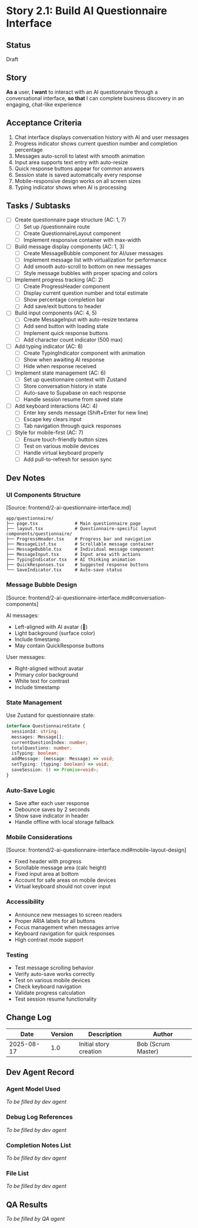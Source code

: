 # Story 2.1: Build AI Questionnaire Interface

## Status
Draft

## Story
**As a** user,
**I want** to interact with an AI questionnaire through a conversational interface,
**so that** I can complete business discovery in an engaging, chat-like experience

## Acceptance Criteria
1. Chat interface displays conversation history with AI and user messages
2. Progress indicator shows current question number and completion percentage
3. Messages auto-scroll to latest with smooth animation
4. Input area supports text entry with auto-resize
5. Quick response buttons appear for common answers
6. Session state is saved automatically every response
7. Mobile-responsive design works on all screen sizes
8. Typing indicator shows when AI is processing

## Tasks / Subtasks
- [ ] Create questionnaire page structure (AC: 1, 7)
  - [ ] Set up /questionnaire route
  - [ ] Create QuestionnaireLayout component
  - [ ] Implement responsive container with max-width
- [ ] Build message display components (AC: 1, 3)
  - [ ] Create MessageBubble component for AI/user messages
  - [ ] Implement message list with virtualization for performance
  - [ ] Add smooth auto-scroll to bottom on new messages
  - [ ] Style message bubbles with proper spacing and colors
- [ ] Implement progress tracking (AC: 2)
  - [ ] Create ProgressHeader component
  - [ ] Display current question number and total estimate
  - [ ] Show percentage completion bar
  - [ ] Add save/exit buttons to header
- [ ] Build input components (AC: 4, 5)
  - [ ] Create MessageInput with auto-resize textarea
  - [ ] Add send button with loading state
  - [ ] Implement quick response buttons
  - [ ] Add character count indicator (500 max)
- [ ] Add typing indicator (AC: 8)
  - [ ] Create TypingIndicator component with animation
  - [ ] Show when awaiting AI response
  - [ ] Hide when response received
- [ ] Implement state management (AC: 6)
  - [ ] Set up questionnaire context with Zustand
  - [ ] Store conversation history in state
  - [ ] Auto-save to Supabase on each response
  - [ ] Handle session resume from saved state
- [ ] Add keyboard interactions (AC: 4)
  - [ ] Enter key sends message (Shift+Enter for new line)
  - [ ] Escape key clears input
  - [ ] Tab navigation through quick responses
- [ ] Style for mobile-first (AC: 7)
  - [ ] Ensure touch-friendly button sizes
  - [ ] Test on various mobile devices
  - [ ] Handle virtual keyboard properly
  - [ ] Add pull-to-refresh for session sync

## Dev Notes
### UI Components Structure
[Source: frontend/2-ai-questionnaire-interface.md]

```
app/questionnaire/
├── page.tsx              # Main questionnaire page
├── layout.tsx            # Questionnaire-specific layout
components/questionnaire/
├── ProgressHeader.tsx    # Progress bar and navigation
├── MessageList.tsx       # Scrollable message container
├── MessageBubble.tsx     # Individual message component
├── MessageInput.tsx      # Input area with actions
├── TypingIndicator.tsx   # AI thinking animation
├── QuickResponses.tsx    # Suggested response buttons
└── SaveIndicator.tsx     # Auto-save status
```

### Message Bubble Design
[Source: frontend/2-ai-questionnaire-interface.md#conversation-components]

AI messages:
- Left-aligned with AI avatar (🤖)
- Light background (surface color)
- Include timestamp
- May contain QuickResponse buttons

User messages:
- Right-aligned without avatar
- Primary color background
- White text for contrast
- Include timestamp

### State Management
Use Zustand for questionnaire state:
```typescript
interface QuestionnaireState {
  sessionId: string;
  messages: Message[];
  currentQuestionIndex: number;
  totalQuestions: number;
  isTyping: boolean;
  addMessage: (message: Message) => void;
  setTyping: (typing: boolean) => void;
  saveSession: () => Promise<void>;
}
```

### Auto-Save Logic
- Save after each user response
- Debounce saves by 2 seconds
- Show save indicator in header
- Handle offline with local storage fallback

### Mobile Considerations
[Source: frontend/2-ai-questionnaire-interface.md#mobile-layout-design]
- Fixed header with progress
- Scrollable message area (calc height)
- Fixed input area at bottom
- Account for safe areas on mobile devices
- Virtual keyboard should not cover input

### Accessibility
- Announce new messages to screen readers
- Proper ARIA labels for all buttons
- Focus management when messages arrive
- Keyboard navigation for quick responses
- High contrast mode support

### Testing
- Test message scrolling behavior
- Verify auto-save works correctly
- Test on various mobile devices
- Check keyboard navigation
- Validate progress calculation
- Test session resume functionality

## Change Log
| Date | Version | Description | Author |
|------|---------|-------------|--------|
| 2025-08-17 | 1.0 | Initial story creation | Bob (Scrum Master) |

## Dev Agent Record
### Agent Model Used
_To be filled by dev agent_

### Debug Log References
_To be filled by dev agent_

### Completion Notes List
_To be filled by dev agent_

### File List
_To be filled by dev agent_

## QA Results
_To be filled by QA agent_